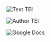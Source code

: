 

![Text TEI](https://yuhkak.github.io/YuhkaK/images/Text.png)


![Author TEI](https://yuhkak.github.io/YuhkaK/images/Author.png)

![Google Docs](https://yuhkak.github.io/YuhkaK/images/Paper.png)
